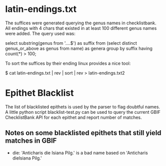 # latin-endings.txt
The suffices were generated querying the genus names in checklistbank. All endings with 4 chars that existed in at least 100 different genus names were added.
The query used was:

   select substring(genus from '....$') as suffix from (select distinct genus_or_above as genus from name) as genera group by suffix having count(*) > 100;

To sort the suffices by their ending linux provides a nice tool:

   $ cat latin-endings.txt | rev | sort | rev > latin-endings.txt2




# Epithet Blacklist
The list of blacklisted epithets is used by the parser to flag doubtful names.
A little python script blacklist-test.py can be used to query the current GBIF ChecklistBank API for each epithet and report number of matches.

## Notes on some blacklisted epithets that still yield matches in GBIF

 - die: 'Anticharis die Isiana Pilg.' is a bad name based on 'Anticharis dielsiana Pilg.'
